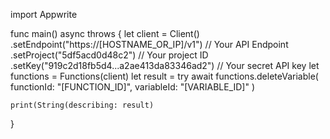 import Appwrite

func main() async throws {
    let client = Client()
      .setEndpoint("https://[HOSTNAME_OR_IP]/v1") // Your API Endpoint
      .setProject("5df5acd0d48c2") // Your project ID
      .setKey("919c2d18fb5d4...a2ae413da83346ad2") // Your secret API key
    let functions = Functions(client)
    let result = try await functions.deleteVariable(
        functionId: "[FUNCTION_ID]",
        variableId: "[VARIABLE_ID]"
    )

    print(String(describing: result)
}
